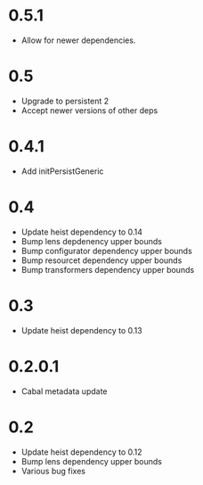 # 0.5.1
* Allow for newer dependencies.

# 0.5

* Upgrade to persistent 2
* Accept newer versions of other deps

# 0.4.1

* Add initPersistGeneric

# 0.4

* Update heist dependency to 0.14
* Bump lens depdenency upper bounds
* Bump configurator dependency upper bounds
* Bump resourcet dependency upper bounds
* Bump transformers dependency upper bounds

# 0.3

* Update heist dependency to 0.13

# 0.2.0.1

* Cabal metadata update

# 0.2

* Update heist dependency to 0.12
* Bump lens dependency upper bounds
* Various bug fixes
